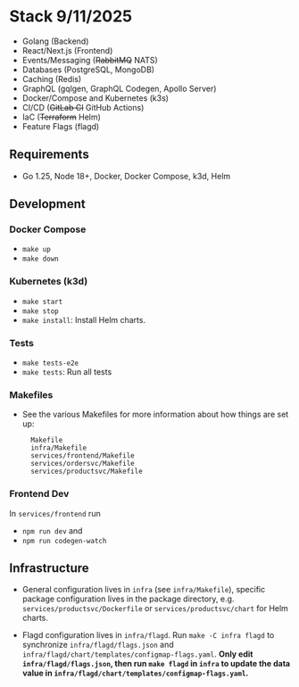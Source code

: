 # Stack 9/11/2025

- Golang (Backend)
- React/Next.js (Frontend)
- Events/Messaging (~~RabbitMQ~~ NATS)
- Databases (PostgreSQL, MongoDB)
- Caching (Redis)
- GraphQL (gqlgen, GraphQL Codegen, Apollo Server)
- Docker/Compose and Kubernetes (k3s)
- CI/CD (~~GitLab CI~~ GitHub Actions)
- IaC (~~Terraform~~ Helm)
- Feature Flags (flagd)

## Requirements

- Go 1.25, Node 18+, Docker, Docker Compose, k3d, Helm

## Development

### Docker Compose

- `make up`
- `make down`

### Kubernetes (k3d)

- `make start`
- `make stop`
- `make install`: Install Helm charts.

### Tests

- `make tests-e2e`
- `make tests`: Run all tests

### Makefiles

- See the various Makefiles for more information about how things are set up:

        Makefile
        infra/Makefile
        services/frontend/Makefile
        services/ordersvc/Makefile
        services/productsvc/Makefile

### Frontend Dev

In `services/frontend` run
- `npm run dev` and
- `npm run codegen-watch`

## Infrastructure

- General configuration lives in `infra` (see `infra/Makefile`), specific package configuration lives in the package directory, e.g. `services/productsvc/Dockerfile` or `services/productsvc/chart` for Helm charts.

- Flagd configuration lives in `infra/flagd`. Run `make -C infra flagd` to synchronize `infra/flagd/flags.json` and `infra/flagd/chart/templates/configmap-flags.yaml`. **Only edit `infra/flagd/flags.json`, then run `make flagd` in `infra` to update the data value in `infra/flagd/chart/templates/configmap-flags.yaml`.**
